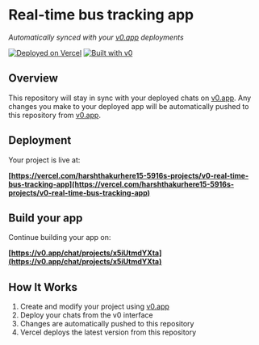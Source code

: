 # Real-time bus tracking app

*Automatically synced with your [v0.app](https://v0.app) deployments*

[![Deployed on Vercel](https://img.shields.io/badge/Deployed%20on-Vercel-black?style=for-the-badge&logo=vercel)](https://vercel.com/harshthakurhere15-5916s-projects/v0-real-time-bus-tracking-app)
[![Built with v0](https://img.shields.io/badge/Built%20with-v0.app-black?style=for-the-badge)](https://v0.app/chat/projects/x5iUtmdYXta)

## Overview

This repository will stay in sync with your deployed chats on [v0.app](https://v0.app).
Any changes you make to your deployed app will be automatically pushed to this repository from [v0.app](https://v0.app).

## Deployment

Your project is live at:

**[https://vercel.com/harshthakurhere15-5916s-projects/v0-real-time-bus-tracking-app](https://vercel.com/harshthakurhere15-5916s-projects/v0-real-time-bus-tracking-app)**

## Build your app

Continue building your app on:

**[https://v0.app/chat/projects/x5iUtmdYXta](https://v0.app/chat/projects/x5iUtmdYXta)**

## How It Works

1. Create and modify your project using [v0.app](https://v0.app)
2. Deploy your chats from the v0 interface
3. Changes are automatically pushed to this repository
4. Vercel deploys the latest version from this repository